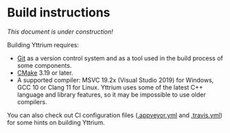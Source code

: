 # Build instructions

*This document is under construction!*

Building Yttrium requires:
* [Git](https://git-scm.com/downloads/) as a version control system and as a
  tool used in the build process of some components.
* [CMake](https://cmake.org/download/) 3.19 or later.
* A supported compiler: MSVC 19.2x (Visual Studio 2019) for Windows, GCC 10 or
  Clang 11 for Linux. Yttrium uses some of the latest C++ language and library
  features, so it may be impossible to use older compilers.

You can also check out CI configuration files
([.appveyor.yml](/.appveyor.yml) and [.travis.yml](/.travis.yml))
for some hints on building Yttrium.

